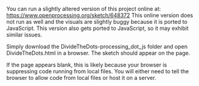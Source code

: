 You can run a slightly altered version of this project online at: https://www.openprocessing.org/sketch/648372
This online version does not run as well and the visuals are slightly buggy because it is ported to JavaScript. This version also gets ported to JavaScript, so it may exhibit similar issues. 

Simply download the DivideTheDots-processing_dot_js folder and open DivideTheDots.html in a browser. The sketch should appear on the page.

If the page appears blank, this is likely because your browser is suppressing code running from local files. You will either need to tell the browser to allow code from local files or host it on a server. 
